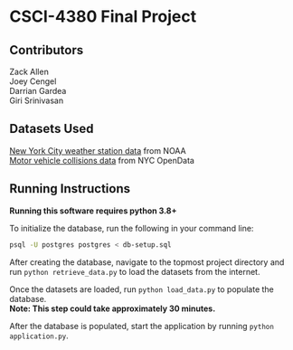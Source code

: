 # CSCI-4380 Final Project

## Contributors

Zack Allen  
Joey Cengel  
Darrian Gardea  
Giri Srinivasan

## Datasets Used

[New York City weather station data](https://www.ncdc.noaa.gov/cdo-web/datasets/GHCND/stations/GHCND:USW00094728/detail) from NOAA  
[Motor vehicle collisions data](https://data.cityofnewyork.us/Public-Safety/Motor-Vehicle-Collisions-Crashes/h9gi-nx95) from NYC OpenData

## Running Instructions

**Running this software requires python 3.8+**

To initialize the database, run the following in your command line:

```bash
psql -U postgres postgres < db-setup.sql
```

After creating the database, navigate to the topmost project directory and run `python retrieve_data.py` to load the datasets from the internet.

Once the datasets are loaded, run `python load_data.py` to populate the database.  
**Note: This step could take approximately 30 minutes.**

After the database is populated, start the application by running `python application.py`.